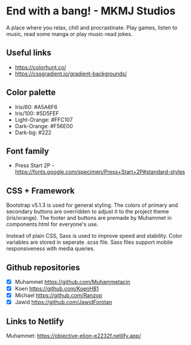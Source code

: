 # End with a bang! - MKMJ Studios

A place where you relax, chill and procrastinate. Play games, listen to music, read some manga or play music-read jokes.

## Useful links

- <https://colorhunt.co/>
- <https://cssgradient.io/gradient-backgrounds/>

## Color palette

- Iris/60: #A5A6F6
- Iris/100: #5D5FEF
- Light-Orange: #FFC107
- Dark-Orange: #F56E00
- Dark-bg: #222

## Font family

- Press Start 2P - <https://fonts.google.com/specimen/Press+Start+2P#standard-styles>

## CSS + Framework

Bootstrap v5.1.3 is used for general styling. The colors of primary and secondary buttons are overridden to adjust it to the project theme (iris/orange). The footer and buttons are premade by Muhammet in components.html for everyone's use.

Instead of plain CSS, Sass is used to improve speed and stability. Color variables are stored in seperate .scss file. Sass files support mobile responsiveness with media queries.

## Github repositories

- [x] Muhammet <https://github.com/Muhammetacin>
- [x] Koen <https://github.com/KoenH81>
- [x] Michael <https://github.com/Ranzop>
- [x] Jawid <https://github.com/JawidForotan>

## Links to Netlify

Muhammet: <https://objective-elion-e2232f.netlify.app/>
